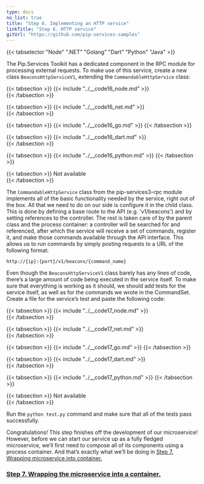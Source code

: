 ```yaml
---
type: docs
no_list: true
title: "Step 6. Implementing an HTTP service"
linkTitle: "Step 6. HTTP service" 
gitUrl: "https://github.com/pip-services-samples"
---
```


{{< tabselector "Node" ".NET" "Golang" "Dart" "Python" "Java" >}}

The Pip.Services Toolkit has a dedicated component in the RPC module for processing external requests. To make use of this service, create a new class `BeaconsHttpServiceV1`, extending the `CommandableHttpService` class:

{{< tabsection >}}
  {{< include "../__code16_node.md" >}}  
{{< /tabsection >}}

{{< tabsection >}}
  {{< include "../__code16_net.md" >}}    
{{< /tabsection >}}

{{< tabsection >}}
  {{< include "../__code16_go.md" >}}
{{< /tabsection >}}

{{< tabsection >}}
  {{< include "../__code16_dart.md" >}}    
{{< /tabsection >}}

{{< tabsection >}}
  {{< include "../__code16_python.md" >}}
{{< /tabsection >}}

{{< tabsection >}}
  Not available  
{{< /tabsection >}}


The `CommandableHttpService` class from the pip-services3-rpc module implements all of the basic functionality needed by the service, right out of the box. All that we need to do on our side is configure it in the child class. This is done by defining a base route to the API (e.g. 'v1/beacons') and by setting references to the controller. The rest is taken care of by the parent class and the process container: a controller will be searched for and referenced, after which the service will receive a set of commands, register it, and make those commands available through the API interface. This allows us to run commands by simply posting requests to a URL of the following format:

```
http://{ip}:{port}/v1/beacons/{command_name}
```

Even though the `BeaconsHttpServiceV1` class barely has any lines of code, there’s a large amount of code being executed in the service itself. To make sure that everything is working as it should, we should add tests for the service itself, as well as for the commands we wrote in the CommandSet. Create a file for the service’s test and paste the following code:

{{< tabsection >}}
  {{< include "../__code17_node.md" >}}  
{{< /tabsection >}}

{{< tabsection >}}
  {{< include "../__code17_net.md" >}}    
{{< /tabsection >}}

{{< tabsection >}}
  {{< include "../__code17_go.md" >}}
{{< /tabsection >}}

{{< tabsection >}}
  {{< include "../__code17_dart.md" >}}    
{{< /tabsection >}}

{{< tabsection >}}
  {{< include "../__code17_python.md" >}}
{{< /tabsection >}}

{{< tabsection >}}
  Not available  
{{< /tabsection >}}


Run the `python test.py` command and make sure that all of the tests pass successfully.

Congratulations! This step finishes off the development of our microservice! However, before we can start our service up as a fully fledged microservice, we’ll first need to compose all of its components using a process container. And that’s exactly what we’ll be doing in [Step 7. Wrapping microservice into container.](../step6)


<span class="hide-title-link">

### [Step 7. Wrapping the microservice into a container.](../step6)

</span>
